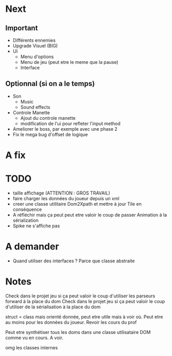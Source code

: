 # Next
## Important
- Différents ennemies 
- Upgrade Visuel (BIG)
- UI
  - Menu d'options
  - Menu de jeu (peut etre le meme que la pause)
  - Interface

## Optionnal (si on a le temps)
- Son
  - Music
  - Sound effects
- Controle Manette
  - Ajout du controle manette
  - modification de l'ui pour refleter l'input method
- Ameliorer le boss, par exemple avec une phase 2
- Fix le mega bug d'offset de logique

# A fix


# TODO
- taille affichage (ATTENTION : GROS TRAVAIL)
- faire charger les données du joueur depuis un xml
- creer une classe utilitaire Dom2Xpath et mettre à jour Tile en conséquence
- A réfléchir mais ça peut peut etre valoir le coup de passer Animation à la sérialization
- Spike ne s'affiche pas

# A demander
- Quand utiliser des interfaces ? Parce que classe abstraite

# Notes
Check dans le projet jeu si ça peut valoir le coup d'utiliser les parseurs forward à la place du dom
Check dans le projet jeu si ça peut valoir le coup d'utiliser de la sérialisation à la place du dom

struct = class mais orienté donnée, peut etre utile mais à voir où.
Peut etre au moins pour les données du joueur.
Revoir les cours du prof

Peut etre synthétiser tous les doms dans une classe utilisataire DOM comme vu en cours. A voir. 

omg les classes internes